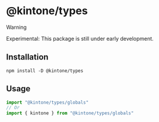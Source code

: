 # @kintone/types

> [!WARNING]
> Experimental: This package is still under early development.

## Installation

```shell
npm install -D @kintone/types
```

## Usage

```typescript
import "@kintone/types/globals"
// Or
import { kintone } from "@kintone/types/globals"
```
